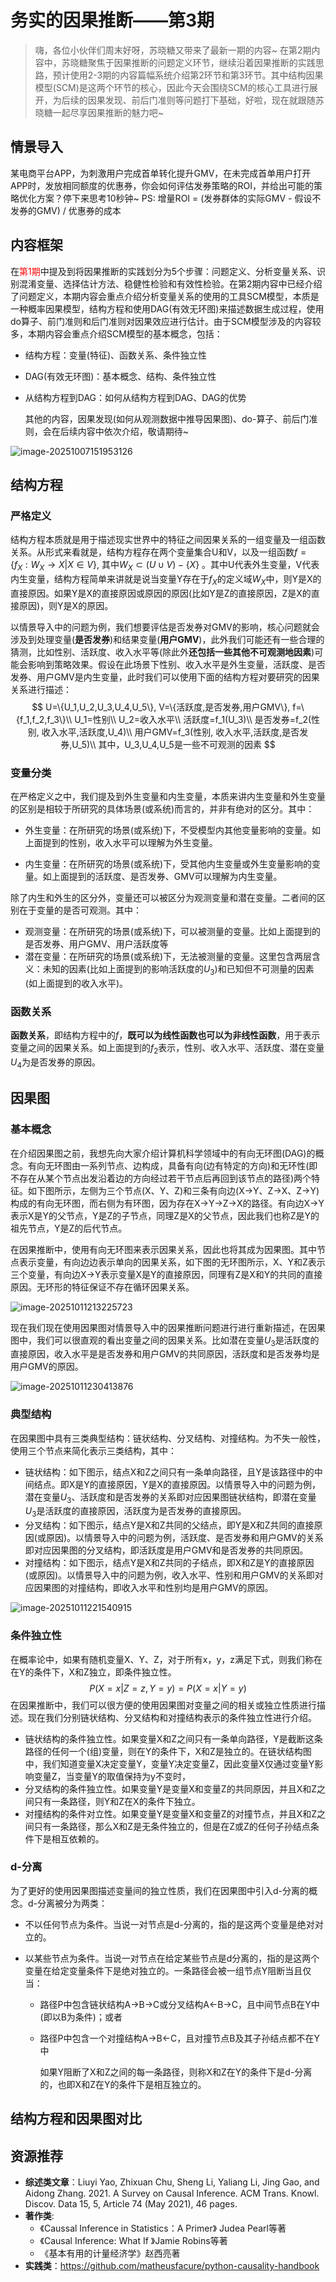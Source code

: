 # 务实的因果推断——第3期

> 嗨，各位小伙伴们周末好呀，苏晓糖又带来了最新一期的内容~ 在第2期内容中，苏晓糖聚焦于因果推断的问题定义环节，继续沿着因果推断的实践思路，预计使用2-3期的内容篇幅系统介绍第2环节和第3环节。其中结构因果模型(SCM)是这两个环节的核心，因此今天会围绕SCM的核心工具进行展开，为后续的因果发现、前后门准则等问题打下基础，好啦，现在就跟随苏晓糖一起尽享因果推断的魅力吧~ 

## 情景导入

某电商平台APP，为刺激用户完成首单转化提升GMV，在未完成首单用户打开APP时，发放相同额度的优惠券，你会如何评估发券策略的ROI，并给出可能的策略优化方案？停下来思考10秒钟~ PS: 增量ROI =  (发券群体的实际GMV - 假设不发券的GMV) / 优惠券的成本

## 内容框架

在<font color=red>第1期</font>中提及到将因果推断的实践划分为5个步骤：问题定义、分析变量关系、识别混淆变量、选择估计方法、稳健性检验和有效性检验。在第2期内容中已经介绍了问题定义，本期内容会重点介绍分析变量关系的使用的工具SCM模型，本质是一种概率因果模型，结构方程和使用DAG(有效无环图)来描述数据生成过程，使用do算子、前门准则和后门准则对因果效应进行估计。由于SCM模型涉及的内容较多，本期内容会重点介绍SCM模型的基本概念，包括：

- 结构方程：变量(特征)、函数关系、条件独立性

- DAG(有效无环图)：基本概念、结构、条件独立性

- 从结构方程到DAG：如何从结构方程到DAG、DAG的优势

  其他的内容，因果发现(如何从观测数据中推导因果图)、do-算子、前后门准则，会在后续内容中依次介绍，敬请期待~ 

![image-20251007151953126](./Chapter3.assets/image-20251007151953126.png)

## 结构方程

### 严格定义

结构方程本质就是用于描述现实世界中的特征之间因果关系的一组变量及一组函数关系。从形式来看就是，结构方程存在两个变量集合U和V，以及一组函数$f=\{f_X:W_X\rightarrow X|X\in V\}$, 其中$W_X \subset (U \cup V)-\{X\}$ 。其中U代表外生变量，V代表内生变量，结构方程简单来讲就是说当变量Y存在于$f_X$的定义域$W_X$中，则Y是X的直接原因。如果Y是X的直接原因或原因的原因(比如Y是Z的直接原因，Z是X的直接原因)，则Y是X的原因。

以情景导入中的问题为例，我们想要评估是否发券对GMV的影响，核心问题就会涉及到处理变量(**是否发券**)和结果变量(**用户GMV**)，此外我们可能还有一些合理的猜测，比如性别、活跃度、收入水平等(除此外**还包括一些其他不可观测地因素**)可能会影响到策略效果。假设在此场景下性别、收入水平是外生变量，活跃度、是否发券、用户GMV是内生变量，此时我们可以使用下面的结构方程对要研究的因果关系进行描述：
$$
U=\{U_1,U_2,U_3,U_4,U_5\}, V=\{活跃度,是否发券,用户GMV\}, f=\{f_1,f_2,f_3\}\\
U_1=性别\\
U_2=收入水平\\
活跃度=f_1(U_3)\\
是否发券=f_2(性别, 收入水平,活跃度,U_4)\\
用户GMV=f_3(性别, 收入水平,活跃度,是否发券,U_5)\\
其中，U_3,U_4,U_5是一些不可观测的因素
$$

### 变量分类

在严格定义之中，我们提及到外生变量和内生变量，本质来讲内生变量和外生变量的区别是相较于所研究的具体场景(或系统)而言的，并非有绝对的区分。其中：

- 外生变量：在所研究的场景(或系统)下，不受模型内其他变量影响的变量。如上面提到的性别，收入水平可以理解为外生变量。

- 内生变量：在所研究的场景(或系统)下，受其他内生变量或外生变量影响的变量。如上面提到的活跃度、是否发券、GMV可以理解为内生变量。

除了内生和外生的区分外，变量还可以被区分为观测变量和潜在变量。二者间的区别在于变量的是否可观测。其中：

- 观测变量：在所研究的场景(或系统)下，可以被测量的变量。比如上面提到的是否发券、用户GMV、用户活跃度等
- 潜在变量：在所研究的场景(或系统)下，无法被测量的变量。这里包含两层含义：未知的因素(比如上面提到的影响活跃度的$U_3$)和已知但不可测量的因素(如上面提到的收入水平)。

### 函数关系

**函数关系**，即结构方程中的$f$，**既可以为线性函数也可以为非线性函数**，用于表示变量之间的因果关系。如上面提到的$f_2$表示，性别、收入水平、活跃度、潜在变量$U_4$为是否发券的原因。

## 因果图

### 基本概念

在介绍因果图之前，我想先向大家介绍计算机科学领域中的有向无环图(DAG)的概念。有向无环图由一系列节点、边构成，具备有向(边有特定的方向)和无环性(即不存在从某个节点出发沿着边的方向经过若干节点后再回到该节点的路径)两个特征。如下图所示，左侧为三个节点(X、Y、Z)和三条有向边(X→Y、Z→X、Z→Y)构成的有向无环图，而右侧为有环图，因为存在X→Y→Z→X的路径。有向边X→Y表示X是Y的父节点，Y是Z的子节点，同理Z是X的父节点，因此我们也称Z是Y的祖先节点，Y是Z的后代节点。

在因果推断中，使用有向无环图来表示因果关系，因此也将其成为因果图。其中节点表示变量，有向边边表示单向的因果关系，如下图的无环图所示，X、Y和Z表示三个变量，有向边X→Y表示变量X是Y的直接原因，同理有Z是X和Y的共同的直接原因。无环形的特征保证不存在循环因果关系。

![image-20251011213225723](./Chapter3.assets/image-20251011213225723.png)

现在我们现在使用因果图对情景导入中的因果推断问题进行进行重新描述，在因果图中，我们可以很直观的看出变量之间的因果关系。比如潜在变量$U_3$是活跃度的直接原因，收入水平是是否发券和用户GMV的共同原因，活跃度和是否发券均是用户GMV的原因。

![image-20251011230413876](./Chapter3.assets/image-20251011230413876.png)

### 典型结构

在因果图中具有三类典型结构：链状结构、分叉结构、对撞结构。为不失一般性，使用三个节点来简化表示三类结构，其中：

- 链状结构：如下图示，结点X和Z之间只有一条单向路径，且Y是该路径中的中间结点。即X是Y的直接原因，Y是X的直接原因。以情景导入中的问题为例，潜在变量$U_3$、活跃度和是否发券的关系即对应因果图链状结构，即潜在变量$U_3$是活跃度的直接原因，活跃度为是否发券的直接原因。
- 分叉结构：如下图示，结点Y是X和Z共同的父结点，即Y是X和Z共同的直接原因(或原因)。以情景导入中的问题为例，活跃度、是否发券和用户GMV的关系即对应因果图的分叉结构，即活跃度是用户GMV和是否发券的共同原因。
- 对撞结构：如下图示，结点Y是X和Z共同的子结点，即X和Z是Y的直接原因(或原因)。以情景导入中的问题为例，收入水平、性别和用户GMV的关系即对应因果图的对撞结构，即收入水平和性别均是用户GMV的原因。

![image-20251011221540915](./Chapter3.assets/image-20251011221540915.png)

### 条件独立性

在概率论中，如果有随机变量X、Y、Z，对于所有x，y，z满足下式，则我们称在在Y的条件下，X和Z独立，即条件独立性。
$$
P(X=x|Z=z,Y=y) = P(X=x|Y=y)
$$
在因果推断中，我们可以很方便的使用因果图对变量之间的相关或独立性质进行描述。现在我们分别链状结构、分叉结构和对撞结构表示的条件独立性进行介绍。

- 链状结构的条件独立性。如果变量X和Z之间只有一条单向路径，Y是截断这条路径的任何一个(组)变量，则在Y的条件下，X和Z是独立的。在链状结构图中，我们知道变量X决定变量Y，变量Y决定变量Z，因此变量X仅通过变量Y影响变量Z，当变量Y的取值保持为y不变时，
- 分叉结构的条件独立性。如果变量Y是变量X和变量Z的共同原因，并且X和Z之间只有一条路径，则Y和Z在X的条件下独立。
- 对撞结构的条件对立性。如果变量Y是变量X和变量Z的对撞节点，并且X和Z之间只有一条路径，那么X和Z是无条件独立的，但是在Z或Z的任何子孙结点条件下是相互依赖的。

### d-分离

为了更好的使用因果图描述变量间的独立性质，我们在因果图中引入d-分离的概念。d-分离被分为两类：

- 不以任何节点为条件。当说一对节点是d-分离的，指的是这两个变量是绝对对立的。

- 以某些节点为条件。当说一对节点在给定某些节点是d分离的，指的是这两个变量在给定变量条件下是绝对独立的。一条路径会被一组节点Y阻断当且仅当：

  - 路径P中包含链状结构A→B→C或分叉结构A←B→C，且中间节点B在Y中(即以B为条件)；或者

  - 路径P中包含一个对撞结构A→B←C，且对撞节点B及其子孙结点都不在Y中

    如果Y阻断了X和Z之间的每一条路径，则称X和Z在Y的条件下是d-分离的，也即X和Z在Y的条件下是相互独立的。

## 结构方程和因果图对比



## 资源推荐

- **综述类文章**：Liuyi Yao, Zhixuan Chu, Sheng Li, Yaliang Li, Jing Gao, and Aidong Zhang. 2021. A Survey on Causal Inference. ACM Trans. Knowl. Discov. Data 15, 5, Article 74 (May 2021), 46 pages.
- **著作类**:
  - 《Caussal Inference in Statistics：A Primer》 Judea Pearl等著
  - 《Causal Inference: What If 》Jamie Robins等著
  - 《基本有用的计量经济学》赵西亮著
- **实践类**：https://github.com/matheusfacure/python-causality-handbook
